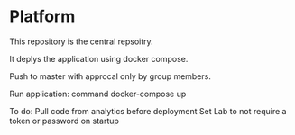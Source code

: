 # Platform

This repository is the central repsoitry.

It deplys the application using docker compose.

Push to master with approcal only by group members.

Run application: command docker-compose up

To do:
Pull code from analytics before deployment
Set Lab to not require a token or password on startup

